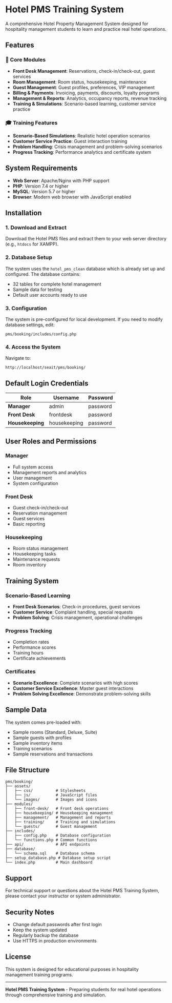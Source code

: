 # Hotel PMS Training System

A comprehensive Hotel Property Management System designed for hospitality management students to learn and practice real hotel operations.

## Features

### 🏨 Core Modules
- **Front Desk Management**: Reservations, check-in/check-out, guest services
- **Room Management**: Room status, housekeeping, maintenance
- **Guest Management**: Guest profiles, preferences, VIP management
- **Billing & Payments**: Invoicing, payments, discounts, loyalty programs
- **Management & Reports**: Analytics, occupancy reports, revenue tracking
- **Training & Simulations**: Scenario-based learning, customer service practice

### 🎓 Training Features
- **Scenario-Based Simulations**: Realistic hotel operation scenarios
- **Customer Service Practice**: Guest interaction training
- **Problem Handling**: Crisis management and problem-solving scenarios
- **Progress Tracking**: Performance analytics and certificate system

## System Requirements

- **Web Server**: Apache/Nginx with PHP support
- **PHP**: Version 7.4 or higher
- **MySQL**: Version 5.7 or higher
- **Browser**: Modern web browser with JavaScript enabled

## Installation

### 1. Download and Extract
Download the Hotel PMS files and extract them to your web server directory (e.g., `htdocs` for XAMPP).

### 2. Database Setup
The system uses the `hotel_pms_clean` database which is already set up and configured. The database contains:
- 32 tables for complete hotel management
- Sample data for testing
- Default user accounts ready to use

### 3. Configuration
The system is pre-configured for local development. If you need to modify database settings, edit:
```
pms/booking/includes/config.php
```

### 4. Access the System
Navigate to:
```
http://localhost/seait/pms/booking/
```

## Default Login Credentials

| Role | Username | Password |
|------|----------|----------|
| **Manager** | admin | password |
| **Front Desk** | frontdesk | password |
| **Housekeeping** | housekeeping | password |

## User Roles and Permissions

### Manager
- Full system access
- Management reports and analytics
- User management
- System configuration

### Front Desk
- Guest check-in/check-out
- Reservation management
- Guest services
- Basic reporting

### Housekeeping
- Room status management
- Housekeeping tasks
- Maintenance requests
- Room inventory

## Training System

### Scenario-Based Learning
- **Front Desk Scenarios**: Check-in procedures, guest services
- **Customer Service**: Complaint handling, special requests
- **Problem Solving**: Crisis management, operational challenges

### Progress Tracking
- Completion rates
- Performance scores
- Training hours
- Certificate achievements

### Certificates
- **Scenario Excellence**: Complete scenarios with high scores
- **Customer Service Excellence**: Master guest interactions
- **Problem Solving Excellence**: Demonstrate problem-solving skills

## Sample Data

The system comes pre-loaded with:
- Sample rooms (Standard, Deluxe, Suite)
- Sample guests with profiles
- Sample inventory items
- Training scenarios
- Sample reservations and transactions

## File Structure

```
pms/booking/
├── assets/
│   ├── css/          # Stylesheets
│   ├── js/           # JavaScript files
│   └── images/       # Images and icons
├── modules/
│   ├── front-desk/   # Front desk operations
│   ├── housekeeping/ # Housekeeping management
│   ├── management/   # Management and reports
│   ├── training/     # Training and simulations
│   └── guests/       # Guest management
├── includes/
│   ├── config.php    # Database configuration
│   └── functions.php # Common functions
├── api/              # API endpoints
├── database/
│   └── schema.sql    # Database schema
├── setup_database.php # Database setup script
└── index.php         # Main dashboard
```

## Support

For technical support or questions about the Hotel PMS Training System, please contact your instructor or system administrator.

## Security Notes

- Change default passwords after first login
- Keep the system updated
- Regularly backup the database
- Use HTTPS in production environments

## License

This system is designed for educational purposes in hospitality management training programs.

---

**Hotel PMS Training System** - Preparing students for real hotel operations through comprehensive training and simulation.
